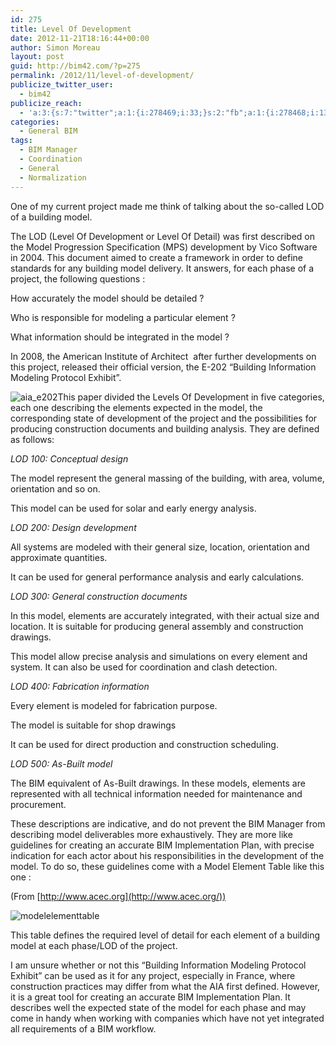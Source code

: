 ```yaml
---
id: 275
title: Level Of Development
date: 2012-11-21T18:16:44+00:00
author: Simon Moreau
layout: post
guid: http://bim42.com/?p=275
permalink: /2012/11/level-of-development/
publicize_twitter_user:
  - bim42
publicize_reach:
  - 'a:3:{s:7:"twitter";a:1:{i:278469;i:33;}s:2:"fb";a:1:{i:278468;i:130;}s:2:"wp";a:1:{i:0;i:2;}}'
categories:
  - General BIM
tags:
  - BIM Manager
  - Coordination
  - General
  - Normalization
---
```

One of my current project made me think of talking about the so-called LOD of a building model.

The LOD (Level Of Development or Level Of Detail) was first described on the Model Progression Specification (MPS) development by Vico Software in 2004. This document aimed to create a framework in order to define standards for any building model delivery. It answers, for each phase of a project, the following questions :

How accurately the model should be detailed ?
  
Who is responsible for modeling a particular element ?
  
What information should be integrated in the model ?

In 2008, the American Institute of Architect  after further developments on this project, released their official version, the E-202 “Building Information Modeling Protocol Exhibit”.

![aia_e202](http://bim42.com/wp-content/uploads/2012/11/aia_e202.jpg)This paper divided the Levels Of Development in five categories, each one describing the elements expected in the model, the corresponding state of development of the project and the possibilities for producing construction documents and building analysis. They are defined as follows:

_LOD 100: Conceptual design_
  
The model represent the general massing of the building, with area, volume, orientation and so on.
  
This model can be used for solar and early energy analysis.

_LOD 200: Design development_
  
All systems are modeled with their general size, location, orientation and approximate quantities.
  
It can be used for general performance analysis and early calculations.

_LOD 300: General construction documents_
  
In this model, elements are accurately integrated, with their actual size and location. It is suitable for producing general assembly and construction drawings.
  
This model allow precise analysis and simulations on every element and system. It can also be used for coordination and clash detection.

_LOD 400: Fabrication information_
  
Every element is modeled for fabrication purpose.
  
The model is suitable for shop drawings
  
It can be used for direct production and construction scheduling.

_LOD 500: As-Built model_
  
The BIM equivalent of As-Built drawings. In these models, elements are represented with all technical information needed for maintenance and procurement.

These descriptions are indicative, and do not prevent the BIM Manager from describing model deliverables more exhaustively. They are more like guidelines for creating an accurate BIM Implementation Plan, with precise indication for each actor about his responsibilities in the development of the model. To do so, these guidelines come with a Model Element Table like this one :

(From [http://www.acec.org](http://www.acec.org/))

![modelelementtable](http://bim42.com/wp-content/uploads/2012/11/modelelementtable.jpg)

This table defines the required level of detail for each element of a building model at each phase/LOD of the project.

I am unsure whether or not this “Building Information Modeling Protocol Exhibit” can be used as it for any project, especially in France, where construction practices may differ from what the AIA first defined. However, it is a great tool for creating an accurate BIM Implementation Plan. It describes well the expected state of the model for each phase and may come in handy when working with companies which have not yet integrated all requirements of a BIM workflow.